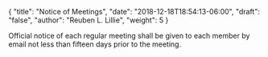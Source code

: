 {
	"title": "Notice of Meetings",
	"date": "2018-12-18T18:54:13-06:00",
	"draft": "false",
	"author": "Reuben L. Lillie",
	"weight": 5
}

Official notice of each regular meeting shall be given to each member by email not less than fifteen days prior to the meeting.
